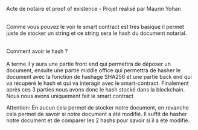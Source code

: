Acte de notaire et proof of existence - Projet réalisé par Maurin Yohan 

<br>Comme vous pouvez le voir le smart contract est très basique il permet juste de stocker un string et ce string sera le hash du document notarial. </br>


<br>Comment avoir le hash ?</br>
<br>A terme il y aura une partie front end qui permettra de déposer un document, ensuite une partie middle office qui permettra de hasher le document avec la fonction de hashage SHA256 et une partie back end qui va récupéré le hash et qui va interagir avec le smart-contract. Finalement après ces  3 parties nous avons donc le hash stocké dans la blockchain. Nous nous avons uniquement fait le smart contract </br>


Attention: En aucun cela permet de stocker notre document, en revanche cela permet de savoir si notre document a été modifié. Il suffit de hasher notre document et de comparer les 2 hashs pour savoir si il a été modifié. 
